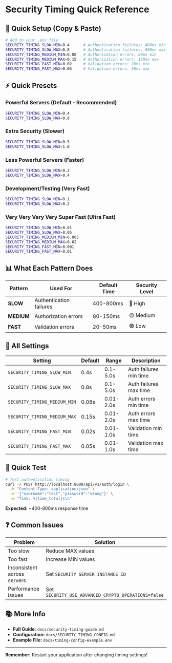 # Security Timing Quick Reference

## 🚀 Quick Setup (Copy & Paste)

```bash
# Add to your .env file
SECURITY_TIMING_SLOW_MIN=0.4      # Authentication failures: 400ms min
SECURITY_TIMING_SLOW_MAX=0.8      # Authentication failures: 800ms max
SECURITY_TIMING_MEDIUM_MIN=0.08   # Authorization errors: 80ms min
SECURITY_TIMING_MEDIUM_MAX=0.15   # Authorization errors: 150ms max
SECURITY_TIMING_FAST_MIN=0.02     # Validation errors: 20ms min
SECURITY_TIMING_FAST_MAX=0.05     # Validation errors: 50ms max
```

## ⚡ Quick Presets

### Powerful Servers (Default - Recommended)
```bash
SECURITY_TIMING_SLOW_MIN=0.4
SECURITY_TIMING_SLOW_MAX=0.8
```

### Extra Security (Slower)
```bash
SECURITY_TIMING_SLOW_MIN=0.5
SECURITY_TIMING_SLOW_MAX=1.0
```

### Less Powerful Servers (Faster)
```bash
SECURITY_TIMING_SLOW_MIN=0.2
SECURITY_TIMING_SLOW_MAX=0.4
```

### Development/Testing (Very Fast)
```bash
SECURITY_TIMING_SLOW_MIN=0.1
SECURITY_TIMING_SLOW_MAX=0.2
```

### Very Very Very Very Super Fast (Ultra Fast)
```bash
SECURITY_TIMING_SLOW_MIN=0.01
SECURITY_TIMING_SLOW_MAX=0.05
SECURITY_TIMING_MEDIUM_MIN=0.005
SECURITY_TIMING_MEDIUM_MAX=0.02
SECURITY_TIMING_FAST_MIN=0.001
SECURITY_TIMING_FAST_MAX=0.01
```

## 📊 What Each Pattern Does

| Pattern | Used For | Default Time | Security Level |
|---------|----------|--------------|----------------|
| **SLOW** | Authentication failures | 400-800ms | 🔴 High |
| **MEDIUM** | Authorization errors | 80-150ms | 🟡 Medium |
| **FAST** | Validation errors | 20-50ms | 🟢 Low |

## 🔧 All Settings

| Setting | Default | Range | Description |
|---------|---------|-------|-------------|
| `SECURITY_TIMING_SLOW_MIN` | 0.4s | 0.1-5.0s | Auth failures min time |
| `SECURITY_TIMING_SLOW_MAX` | 0.8s | 0.1-5.0s | Auth failures max time |
| `SECURITY_TIMING_MEDIUM_MIN` | 0.08s | 0.01-2.0s | Auth errors min time |
| `SECURITY_TIMING_MEDIUM_MAX` | 0.15s | 0.01-2.0s | Auth errors max time |
| `SECURITY_TIMING_FAST_MIN` | 0.02s | 0.01-1.0s | Validation min time |
| `SECURITY_TIMING_FAST_MAX` | 0.05s | 0.01-1.0s | Validation max time |

## 🧪 Quick Test

```bash
# Test authentication timing
curl -X POST http://localhost:8000/api/v1/auth/login \
  -H "Content-Type: application/json" \
  -d '{"username":"test","password":"wrong"}' \
  -w "Time: %{time_total}s\n"
```

**Expected:** ~400-800ms response time

## ❓ Common Issues

| Problem | Solution |
|---------|----------|
| Too slow | Reduce MAX values |
| Too fast | Increase MIN values |
| Inconsistent across servers | Set `SECURITY_SERVER_INSTANCE_ID` |
| Performance issues | Set `SECURITY_USE_ADVANCED_CRYPTO_OPERATIONS=false` |

## 📚 More Info

- **Full Guide:** `docs/security-timing-guide.md`
- **Configuration:** `docs/SECURITY_TIMING_CONFIG.md`
- **Example File:** `docs/timing-config-example.env`

---

**Remember:** Restart your application after changing timing settings! 